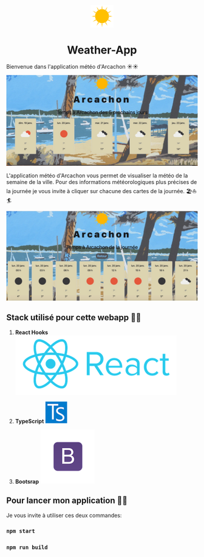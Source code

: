 <p align="center">
    <img alt="logoweatherapp" src="./public/soleil_logo.png" width="60" />
  </a>
</p>
<h1 align="center">
  Weather-App
</h1>

Bienvenue dans l'application météo d'Arcachon ☀️☀️

<img alt="screesnhot" src="./src/images/screenshot5proj.jpg" />

L'application météo d'Arcachon vous permet de visualiser la météo de la semaine de la ville.
Pour des informations météorologiques plus précises de la journée je vous invite à cliquer sur chacune des cartes de la journée. 🏖️⛵🏄

<img alt="screesnhot" src="./src/images/screenshotttejajournee.jpg" />

## Stack utilisé pour cette webapp 🍁🍁

1.  **React Hooks**
    <img alt="logoReact" src="./src/images/React_logo.png" />

2.  **TypeScript**
    <img alt="logoTypeScript" src="./src/images/logots.png" />

3.  **Bootsrap**
    <img alt="logoBootsrap" src="./src/images/bootstrap-logo.png" />

## Pour lancer mon application 🚀🚀

Je vous invite à utiliser ces deux commandes:

### `npm start`

### `npm run build`
